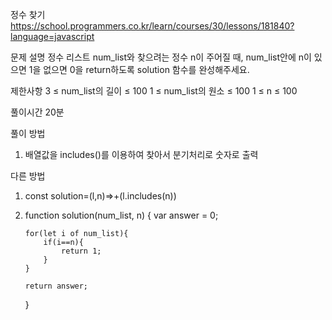정수 찾기
https://school.programmers.co.kr/learn/courses/30/lessons/181840?language=javascript

문제 설명
정수 리스트 num_list와 찾으려는 정수 n이 주어질 때, num_list안에 n이 있으면 1을 없으면 0을 return하도록 solution 함수를 완성해주세요.

제한사항
3 ≤ num_list의 길이 ≤ 100
1 ≤ num_list의 원소 ≤ 100
1 ≤ n ≤ 100

풀이시간
20분

풀이 방법

1. 배열값을 includes()를 이용하여 찾아서 분기처리로 숫자로 출력

다른 방법

1.  const solution=(l,n)=>+(l.includes(n))

2.  function solution(num_list, n) {
    var answer = 0;

        for(let i of num_list){
            if(i==n){
                return 1;
            }
        }

        return answer;

    }
